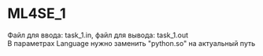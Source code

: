 # ML4SE_1

Файл для ввода: task_1.in, файл для вывода: task_1.out \
В параметрах Language нужно заменить "python.so" на актуальный путь
